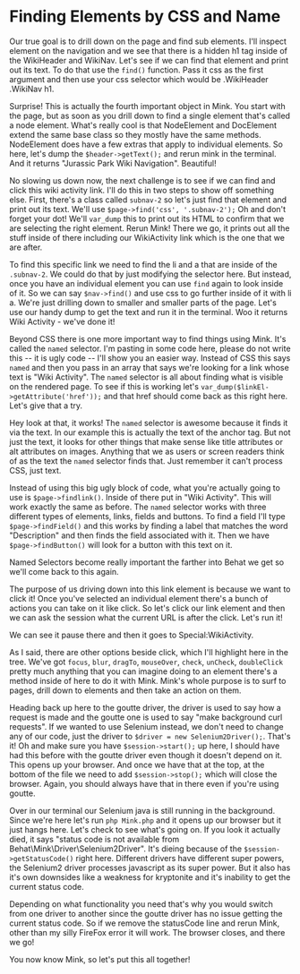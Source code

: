 # Finding Elements by CSS and Name

Our true goal is to drill down on the page and find sub elements. I'll inspect element on
the navigation and we see that there is a hidden h1 tag inside of the WikiHeader and WikiNav. 
Let's see if we can find that element and print out its text. To do that use the `find()` function. 
Pass it css as the first argument and then use your css selector which would be .WikiHeader
.WikiNav h1. 

Surprise! This is actually the fourth important object in Mink. You start with the
page, but as soon as you drill down to find a single element that's called a node element.
What's really cool is that NodeElement and DocElement extend the same base class so they mostly
have the same methods. NodeElement does have a few extras that apply to individual elements. 
So here, let's dump the `$header->getText();` and rerun mink in the terminal. And it returns 
"Jurassic Park Wiki Navigation". Beautiful!

No slowing us down now, the next challenge is to see if we can find and click this wiki activity link.
I'll do this in two steps to show off something else. First, there's a class called `subnav-2` so let's
just find that element and print out its text. We'll use `$page->find('css', '.subnav-2');` Oh and don't 
forget your dot! We'll `var_dump` this to print out its HTML to confirm that we are selecting the right 
element. Rerun Mink! There we go, it prints out all the stuff inside of there including our WikiActivity
link which is the one that we are after. 

To find this specific link we need to find the li and a that are inside of the `.subnav-2`. We could do
that by just modifying the selector here. But instead, once you have an individual element you can use
`find` again to look inside of it. So we can say `$nav->find()` and use css to go further inside of it
with li a. We're just drilling down to smaller and smaller parts of the page. Let's use our handy dump 
to get the text and run it in the terminal. Woo it returns Wiki Activity - we've done it!

Beyond CSS there is one more important way to find things using Mink. It's called the `named` selector.
I'm pasting in some code here, please do not write this -- it is ugly code -- I'll show you an easier way.
Instead of CSS this says `named` and then you pass in an array that says we're looking for a link whose text
is "Wiki Activity". The `named` selector is all about finding what is visible on the rendered page. To see
if this is working let's `var_dump($linkEl->getAttribute('href'));` and that href should come back as this
right here. Let's give that a try. 

Hey look at that, it works! The `named` selector is awesome because it finds it via the text. In our example
this is actually the text of the anchor tag. But not just the text, it looks for other things that make sense
like title attributes or alt attributes on images. Anything that we as users or screen readers think of as the
text the `named` selector finds that. Just remember it can't process CSS, just text. 

Instead of using this big ugly block of code, what you're actually going to use is `$page->findlink()`. Inside
of there put in "Wiki Activity". This will work exactly the same as before. The `named` selector works with three
different types of elements, links, fields and buttons. To find a field I'll type `$page->findField()` and this works
by finding a label that matches the word "Description" and then finds the field associated with it. Then we have
`$page->findButton()` will look for a button with this text on it. 

Named Selectors become really important the farther into Behat we get so we'll come back to this again. 

The purpose of us driving down into this link element is because we want to click it! Once you've selected
an individual element there's a bunch of actions you can take on it like click. So let's click our link element
and then we can ask the session what the current URL is after the click. Let's run it!

We can see it pause there and then it goes to Special:WikiActivity. 

As I said, there are other options beside click, which I'll highlight here in the tree. We've got `focus`, 
`blur`, `dragTo`, `mouseOver`, `check`, `unCheck`, `doubleClick` pretty much anything that you can imagine
doing to an element there's a method inside of here to do it with Mink. Mink's whole purpose is to surf to
pages, drill down to elements and then take an action on them. 

Heading back up here to the goutte driver, the driver is used to say how a request is made and the goutte
one is used to say "make background curl requests". If we wanted to use Selenium instead, we don't need
to change any of our code, just the driver to `$driver = new Selenium2Driver();`. That's it! Oh and make
sure you have `$session->start();` up here, I should have had this before with the goutte driver even though
it doesn't depend on it. This opens up your browser. And once we have that at the top, at the bottom of the
file we need to add `$session->stop();` which will close the browser. Again, you should always have that in
there even if you're using goutte. 

Over in our terminal our Selenium java is still running in the background. Since we're here let's run
`php Mink.php` and it opens up our browser but it just hangs here. Let's check to see what's going on.
If you look it actually died, it says "status code is not available from Behat\Mink\Driver\Selenium2Driver".
It's dieing because of the `$session->getStatusCode()` right here. Different drivers have different super powers,
the Selenium2 driver processes javascript as its super power. But it also has it's own downsides like a weakness
for kryptonite and it's inability to get the current status code.

Depending on what functionality you need that's why you would switch from one driver to another since the goutte
driver has no issue getting the current status code. So if we remove the statusCode line and rerun Mink, other than
my silly FireFox error it will work. The browser closes, and there we go!

You now know Mink, so let's put this all together!


